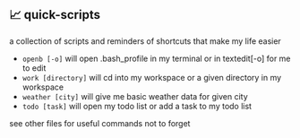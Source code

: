 ## 📈 quick-scripts 
a collection of scripts and reminders of shortcuts that make my life easier

* ```openb [-o]``` will open .bash_profile in my terminal or in textedit[-o] for me to edit
* ```work [directory]``` will cd into my workspace or a given directory in my workspace
* ```weather [city]``` will give me basic weather data for given city
* ```todo [task]``` will open my todo list or add a task to my todo list

see other files for useful commands not to forget
